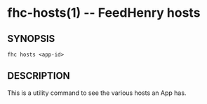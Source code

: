 fhc-hosts(1) -- FeedHenry hosts
=======================================
## SYNOPSIS

    fhc hosts <app-id> 
    
## DESCRIPTION

This is a utility command to see the various hosts an App has.




